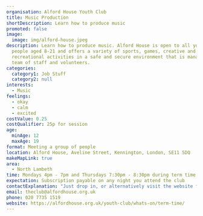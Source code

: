 ```yaml
---
organisation: Alford House Youth Club
title: Music Production
shortDescription: Learn how to produce music
promoted: false
image:
  image: img/alford-house.jpeg
description: Learn how to produce music. Alford House is open to all young
  people aged 8-21 and offers a variety of sports, games, creative and
  recreational activities in a safe and secure environment that is managed by a
  team of staff and volunteers.
categories:
  category1: Job Stuff
  category2: null
interests:
  - Music
feelings:
  - okay
  - calm
  - excited
costValue: 0.25
costQualifier: 25p for session
age:
  minAge: 12
  maxAge: 19
format: Meeting a group of people
location: Alford House, Aveline Street, Kennington, London, SE11 5DQ
makeMapLink: true
area:
  - North Lambeth
time: Mondays 4pm - 7pm and Thursdays 7:30pm - 8:30pm during term time.
expectation: Subscription payable on any night you attend the club
contactExplanation: "Just drop in, or alternatively visit the website for more info. "
email: theclub@alfordhouse.org.uk
phone: 020 7735 1519
website: https://alfordhouse.org.uk/youth-club/whats-on/term-time/
---
```

